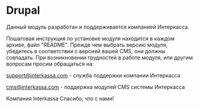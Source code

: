 # Drupal
Данный модуль разработан и поддерживается компанией Интеркасса.

Пошаговая инструкция по установке модуля находится в каждом архиве, файл "README". Прежде чем выбрать версию модуля, убедитесь в соответствии с версией вашей CMS, они должны совпадать. 
При возникновении трудностей в работе модуля, или другим вопросам просим обращаться на: 

 support@interkassa.com - служба поддержки компании Интеркасса

 cms@interkassa.com - поддержка модулей CMS системы Интеркасса

Компания Interkassa 
Спасибо, что с нами!
